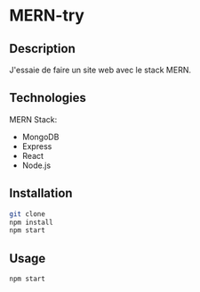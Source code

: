 # MERN-try

## Description

J'essaie de faire un site web avec le stack MERN.

## Technologies

MERN Stack:

- MongoDB
- Express
- React
- Node.js

## Installation

```bash
git clone
npm install
npm start
```

## Usage

```bash
npm start
```
